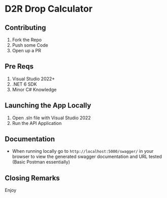 # D2R Drop Calculator

## Contributing

1) Fork the Repo
2) Push some Code
3) Open up a PR

## Pre Reqs

1) Visual Studio 2022+
2) .NET 6 SDK
3) Minor C# Knowledge

## Launching the App Locally

1) Open .sln file with Visual Studio 2022
2) Run the API Application

## Documentation

- When running locally go to `http://localhost:5000/swagger/` in your browser to view the generated swagger documentation and URL tested (Basic Postman essentially)

## Closing Remarks

Enjoy
